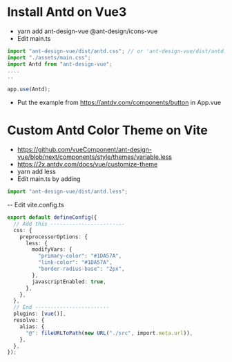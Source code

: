 # Install Antd on Vue3

- yarn add ant-design-vue @ant-design/icons-vue
- Edit main.ts

```ts
import "ant-design-vue/dist/antd.css"; // or 'ant-design-vue/dist/antd.less'
import "./assets/main.css";
import Antd from "ant-design-vue";
....
..

app.use(Antd);

```

- Put the example from https://antdv.com/components/button in App.vue

# Custom Antd Color Theme on Vite

- https://github.com/vueComponent/ant-design-vue/blob/next/components/style/themes/variable.less
- https://2x.antdv.com/docs/vue/customize-theme
- yarn add less
- Edit main.ts by adding

```ts
import "ant-design-vue/dist/antd.less";
```

-- Edit vite.config.ts

```ts
export default defineConfig({
  // Add this ------------------------
  css: {
    preprocessorOptions: {
      less: {
        modifyVars: {
          "primary-color": "#1DA57A",
          "link-color": "#1DA57A",
          "border-radius-base": "2px",
        },
        javascriptEnabled: true,
      },
    },
  },
  // End ------------------------
  plugins: [vue()],
  resolve: {
    alias: {
      "@": fileURLToPath(new URL("./src", import.meta.url)),
    },
  },
});
```
